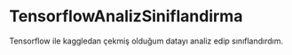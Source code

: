 # TensorflowAnalizSiniflandirma
Tensorflow ile kaggledan çekmiş olduğum datayı analiz edip sınıflandırdım.

